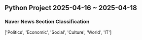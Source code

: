 ## Python Project 2025-04-16 ~ 2025-04-18
### Naver News Section Classification
['Politics', 'Economic', 'Social', 'Culture', 'World', 'IT']
